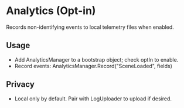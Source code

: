 # Analytics (Opt-in)

Records non-identifying events to local telemetry files when enabled.

## Usage
- Add AnalyticsManager to a bootstrap object; check optIn to enable.
- Record events: AnalyticsManager.Record("SceneLoaded", fields)

## Privacy
- Local only by default. Pair with LogUploader to upload if desired.
